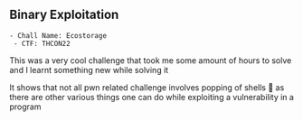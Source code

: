 <h2> Binary Exploitation </h2>

    - Chall Name: Ecostorage
     - CTF: THCON22

This was a very cool challenge that took me some amount of hours to solve and I learnt something new while solving it

It shows that not all pwn related challenge involves popping of shells 🐚 as there are other various things one can do while exploiting a vulnerability in a program
